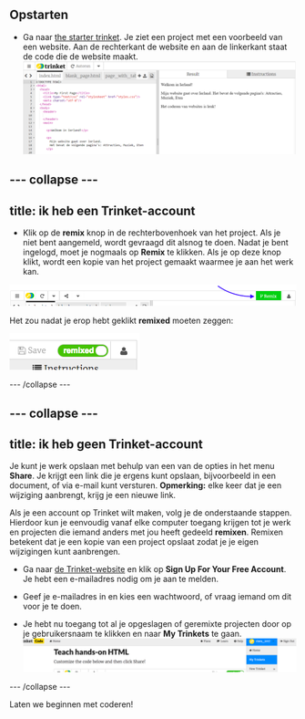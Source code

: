 ## Opstarten

- Ga naar [the starter trinket](http://dojo.soy/html-b-start). Je ziet een project met een voorbeeld van een website. Aan de rechterkant de website en aan de linkerkant staat de code die de website maakt. ![Web page and code in Trinket](images/tktHTMLStartingPoint.png)

## \--- collapse \---

## title: ik heb een Trinket-account

- Klik op de **remix** knop in de rechterbovenhoek van het project. Als je niet bent aangemeld, wordt gevraagd dit alsnog te doen. Nadat je bent ingelogd, moet je nogmaals op **Remix** te klikken. Als je op deze knop klikt, wordt een kopie van het project gemaakt waarmee je aan het werk kan. 

![Remix button](images/tktRemixButtonArrow.png)

Het zou nadat je erop hebt geklikt **remixed** moeten zeggen:

![Button now says "remixed"](images/tktRemixedSmall.png)

\--- /collapse \---

## \--- collapse \---

## title: ik heb geen Trinket-account

Je kunt je werk opslaan met behulp van een van de opties in het menu **Share**. Je krijgt een link die je ergens kunt opslaan, bijvoorbeeld in een document, of via e-mail kunt versturen. **Opmerking:** elke keer dat je een wijziging aanbrengt, krijg je een nieuwe link.

Als je een account op Trinket wilt maken, volg je de onderstaande stappen. Hierdoor kun je eenvoudig vanaf elke computer toegang krijgen tot je werk en projecten die iemand anders met jou heeft gedeeld **remixen**. Remixen betekent dat je een kopie van een project opslaat zodat je je eigen wijzigingen kunt aanbrengen.

- Ga naar [de Trinket-website](http://dojo.soy/trinket) en klik op **Sign Up For Your Free Account**. Je hebt een e-mailadres nodig om je aan te melden.

- Geef je e-mailadres in en kies een wachtwoord, of vraag iemand om dit voor je te doen.

- Je hebt nu toegang tot al je opgeslagen of geremixte projecten door op je gebruikersnaam te klikken en naar **My Trinkets** te gaan. !["My Trinkets" menu item](images/MyTrinketsMenuWide.png)

\--- /collapse \---

Laten we beginnen met coderen!